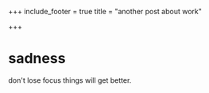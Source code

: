 +++
include_footer = true
title = "another post about work"

+++
# sadness

don't lose focus things will get better.